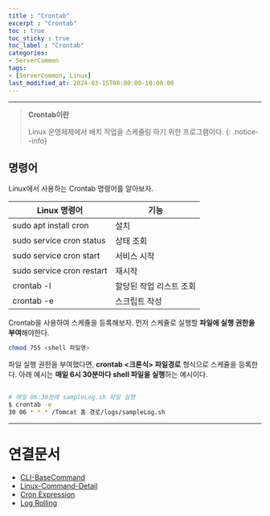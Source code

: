 ```yaml
---
title : "Crontab"
excerpt : "Crontab"
toc : true
toc_sticky : true
toc_label : "Crontab"
categories:
- ServerCommon
tags:
- [ServerCommon, Linux]
last_modified_at: 2024-03-15T08:00:00-10:00:00
---
```

  
---
  
> **Crontab이란**  
>
> Linux 운영체제에서 배치 작업을 스케쥴링 하기 위한 프로그램이다. 
{: .notice--info}  
  
## 명령어
 Linux에서 사용하는 Crontab 명령어를 알아보자.

| Linux 명령어                 | 기능            |
| ------------------------- | ------------- |
| sudo apt install cron     | 설치            |
| sudo service cron status  | 상태 조회         |
| sudo service cron start   | 서비스 시작        |
| sudo service cron restart | 재시작           |
| crontab -l                | 할당된 작업 리스트 조회 |
| crontab -e                | 스크립트 작성       |

 Crontab을 사용하여 스케쥴을 등록해보자. 먼저 스케쥴로 실행할 **파일에 실행 권한을 부여**해야한다.
  
```bash
chmod 755 <shell 파일명>
```

 파일 실행 권한을 부여했다면, **crontab <크론식> 파일경로** 형식으로 스케쥴을 등록한다. 아래 예시는 **매일 6시 30분마다 shell 파일을 실행**하는 예시이다.
  
```bash
  
# 매일 06:30분에 sampleLog.sh 파일 실행
$ crontab -e
30 06 * * * /Tomcat 홈 경로/logs/sampleLog.sh
```

---
  
# 연결문서
- [CLI-BaseCommand](../../cli/cli-CLI-BaseCommand)
- [Linux-Command-Detail](../../cli/cli-Linux-Command-Detail)
- [Cron Expression](../../expression/expression-Cron-Expression)
- [Log Rolling](../../servercommon/servercommon-Log-Rolling)